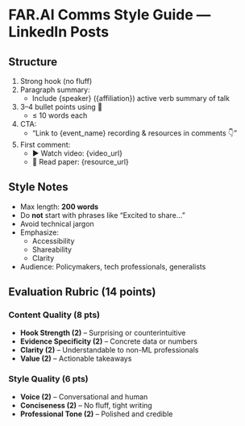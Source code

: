 # FAR.AI Comms Style Guide — LinkedIn Posts

## Structure
1. Strong hook (no fluff)
2. Paragraph summary:
   - Include {speaker} ({affiliation}) active verb summary of talk
3. 3–4 bullet points using 🔹
   - ≤ 10 words each
4. CTA:
   - “Link to {event_name} recording & resources in comments 👇”
5. First comment:
   - ▶️ Watch video: {video_url}  
   - 📄 Read paper: {resource_url}

## Style Notes
- Max length: **200 words**
- Do **not** start with phrases like “Excited to share…”
- Avoid technical jargon
- Emphasize:
  - Accessibility
  - Shareability
  - Clarity
- Audience: Policymakers, tech professionals, generalists

## Evaluation Rubric (14 points)

### Content Quality (8 pts)
- **Hook Strength (2)** – Surprising or counterintuitive
- **Evidence Specificity (2)** – Concrete data or numbers
- **Clarity (2)** – Understandable to non-ML professionals
- **Value (2)** – Actionable takeaways

### Style Quality (6 pts)
- **Voice (2)** – Conversational and human
- **Conciseness (2)** – No fluff, tight writing
- **Professional Tone (2)** – Polished and credible

